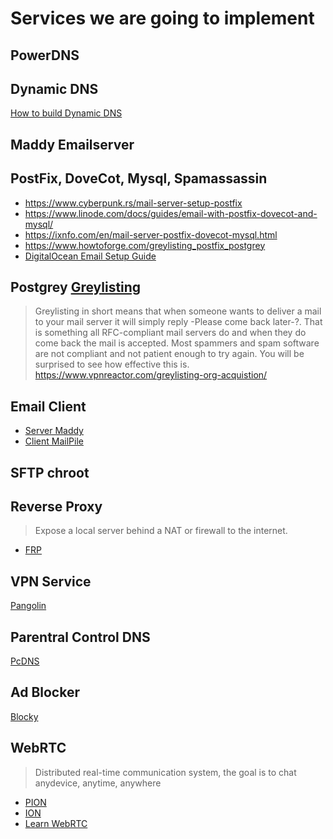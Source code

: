 # Services we are going to implement

## PowerDNS

## Dynamic DNS
[How to build Dynamic DNS](http://mkaczanowski.com/golang-build-dynamic-dns-service-go/)

## Maddy Emailserver

## PostFix, DoveCot, Mysql, Spamassassin

* https://www.cyberpunk.rs/mail-server-setup-postfix
* https://www.linode.com/docs/guides/email-with-postfix-dovecot-and-mysql/
* https://ixnfo.com/en/mail-server-postfix-dovecot-mysql.html
* https://www.howtoforge.com/greylisting_postfix_postgrey
* [DigitalOcean Email Setup Guide](https://www.digitalocean.com/community/tutorials/how-to-configure-a-mail-server-using-postfix-dovecot-mysql-and-spamassassin)

## Postgrey [Greylisting](https://github.com/schweikert/postgrey)
> Greylisting in short means that when someone wants to deliver a mail to your mail server it will simply reply -Please come back later-?. That is something all RFC-compliant mail servers do and when they do come back the mail is accepted. Most spammers and spam software are not compliant and not patient enough to try again. You will be surprised to see how effective this is. 
> https://www.vpnreactor.com/greylisting-org-acquistion/

## Email Client
* [Server Maddy](https://brianlovin.com/hn/27557542)
* [Client MailPile](https://www.mailpile.is)

## SFTP chroot

## Reverse Proxy
> Expose a local server behind a NAT or firewall to the internet.
* [FRP](https://github.com/mateors/frp)

## VPN Service
[Pangolin](https://github.com/xitongsys/pangolin)

## Parentral Control DNS
[PcDNS](https://github.com/meggarr/pcdns)

## Ad Blocker 
[Blocky](https://github.com/0xERR0R/blocky)

## WebRTC
 > Distributed real-time communication system, the goal is to chat anydevice, anytime, anywhere
 
* [PION](https://github.com/pion/webrtc)
* [ION](https://github.com/pion/ion)
* [Learn WebRTC](https://webrtcforthecurious.com)
